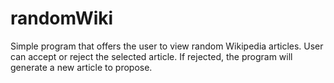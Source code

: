 # randomWiki
Simple program that offers the user to view random Wikipedia articles. User can accept or reject the selected article. If rejected, the program will generate a new article to propose. 
